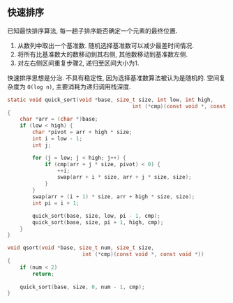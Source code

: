 ## 快速排序

已知最快排序算法, 每一趟子排序能否确定一个元素的最终位置.
1. 从数列中取出一个基准数. 随机选择基准数可以减少最差时间情况.
2. 将所有比基准数大的数移动到其右侧, 其他数移动到基准数左侧.
3. 对左右侧区间重复步骤2, 递归至区间大小为1.

快速排序思想是分治. 不具有稳定性, 因为选择基准数算法被认为是随机的. 空间复杂度为 `O(log n)`, 主要消耗为递归调用栈深度.

```c
static void quick_sort(void *base, size_t size, int low, int high, 
										int (*cmp)(const void *, const void *))
{
	char *arr = (char *)base;
    if (low < high) {
        char *pivot = arr + high * size;
        int i = low - 1;
        int j;

        for (j = low; j < high; j++) {
            if (cmp(arr + j * size, pivot) < 0) {
                ++i;
                swap(arr + i * size, arr + j * size, size);
            }
        }
        swap(arr + (i + 1) * size, arr + high * size, size);
        int pi = i + 1;

        quick_sort(base, size, low, pi - 1, cmp);
        quick_sort(base, size, pi + 1, high, cmp);
    }
}

void qsort(void *base, size_t num, size_t size, 
						int (*cmp)(const void *, const void *))
{
    if (num < 2) 
	    return;
    
    quick_sort(base, size, 0, num - 1, cmp);
}

```